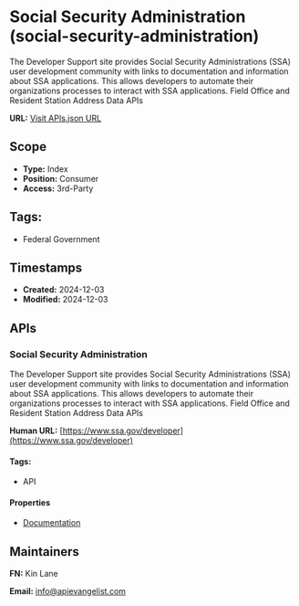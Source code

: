 # Social Security Administration (social-security-administration)
The Developer Support site provides Social Security Administrations (SSA) user development community with links to documentation and information about SSA applications. This allows developers to automate their organizations processes to interact with SSA applications. Field Office and Resident Station Address Data APIs

**URL:** [Visit APIs.json URL](https://raw.githubusercontent.com/api-evangelist/social-security-administration/refs/heads/main/apis.yml)

## Scope

- **Type:** Index 
- **Position:** Consumer 
- **Access:** 3rd-Party 

## Tags:

 - Federal Government

## Timestamps

- **Created:** 2024-12-03 
- **Modified:** 2024-12-03 

## APIs

### Social Security Administration
The Developer Support site provides Social Security Administrations (SSA) user development community with links to documentation and information about SSA applications. This allows developers to automate their organizations processes to interact with SSA applications. Field Office and Resident Station Address Data APIs

**Human URL:** [https://www.ssa.gov/developer](https://www.ssa.gov/developer)


#### Tags:

 - API

#### Properties

- [Documentation](https://www.ssa.gov/developer)

## Maintainers

**FN:** Kin Lane

**Email:** info@apievangelist.com

